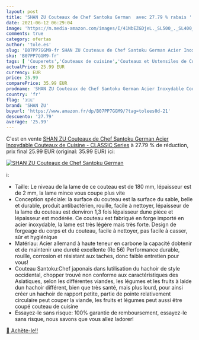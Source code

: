 ```yaml
---
layout: post
title: 'SHAN ZU Couteaux de Chef Santoku German  avec 27.79 % rabais '
date: 2021-06-12 06:29:04
image: 'https://m.media-amazon.com/images/I/41NbEZGDjeL._SL500_._SL400_.jpg'
comments: true
category: ofertas
author: 'tole.es'
slug: 'B07PP7GGM9-fr SHAN ZU Couteaux de Chef Santoku German Acier Inoxydable...'
sku: 'B07PP7GGM9-fr'
tags: [ 'Couperets','Couteaux de cuisine','Couteaux et Ustensiles de Cuisine','Cuisine et Maison','shan zu', ]
actualPrice: 25.99 EUR
currency: EUR
price: 25.99
comparePrice: 35.99 EUR
prodname: 'SHAN ZU Couteaux de Chef Santoku German Acier Inoxydable Couteaux de Cuisine - CLASSIC Series'
country: 'fr'
flag: '🇫🇷'
brand: 'SHAN ZU'
buyurl: 'https://www.amazon.fr/dp/B07PP7GGM9/?tag=tolees0d-21'
descuento: '27.79'
average: '25.99'
---
```


C'est en vente [SHAN ZU Couteaux de Chef Santoku German Acier Inoxydable Couteaux de Cuisine - CLASSIC Series](https://www.amazon.fr/dp/B07PP7GGM9/?tag=tolees0d-21)  à  27.79 % de réduction, prix final  25.99 EUR (original: 35.99 EUR) ici:

[![SHAN ZU Couteaux de Chef Santoku German ](https://m.media-amazon.com/images/I/41NbEZGDjeL._SL500_._SL400_.jpg)](https://www.amazon.fr/dp/B07PP7GGM9/?tag=tolees0d-21)

ℹ️:

- Taille: Le niveau de la lame de ce couteau est de 180 mm, lépaisseur est de 2 mm, la lame mince vous coupe plus vite
- Conception spéciale: la surface du couteau est la surface du sable, belle et durable, produit antibactérien, rouille, facile à nettoyer, lépaisseur de la lame du couteau est denviron 1,3 fois lépaisseur dune pièce et lépaisseur est modérée. Ce couteau est fabriqué en forge importé en acier inoxydable, la lame est très légère mais très forte. Design de forgeage du corps et du couteau, facile à nettoyer, pas facile à casser, sûr et hygiénique
- Matériau: Acier allemand à haute teneur en carbone la capacité dobtenir et de maintenir une dureté excellente (Rc 56) Performance durable, rouille, corrosion et résistant aux taches, donc faible entretien pour vous!
- Couteau Santoku:Chef japonais dans lutilisation du hachoir de style occidental, chopper trouvé non conforme aux caractéristiques des Asiatiques, selon les différentes viandes, les légumes et les fruits à laide dun hachoir différent, bien que très santé, mais plus lourd, pour ainsi créer un hachoir de rapport petite, partie de pointe relativement circulaire peut couper la viande, les fruits et légumes peut aussi être coupé couteau de cuisine
- Essayez-le sans risque: 100% garantie de remboursement, essayez-le sans risque, nous savons que vous allez ladorer!

[🛒 Achète-le!!](https://www.amazon.fr/dp/B07PP7GGM9/?tag=tolees0d-21)
